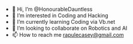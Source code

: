 - 👋 Hi, I’m @HonourableDauntless
- 👀 I’m interested in Coding and Hacking
- 🌱 I’m currently learning Coding via Vb.net
- 💞️ I’m looking to collaborate on Robotics and AI
- 📫 How to reach me rapulecasey@gmail.com 

<!---
HonourableDauntless/HonourableDauntless is a ✨ special ✨ repository because its `README.md` (this file) appears on your GitHub profile.
You can click the Preview link to take a look at your changes.
--->
